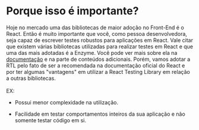  # Porque isso é importante?

  Hoje no mercado uma das bibliotecas de maior adoção no Front-End é o React. Então é muito importante que você, como pessoa desenvolvedora, seja capaz de escrever testes robustos para aplicações em React. Vale citar que existem várias bibliotecas utilizadas para realizar testes em React e que uma das mais adotadas é a Enzyme. Você pode ver mais sobre ela na [documentação](https://enzymejs.github.io/enzyme/) e na parte de conteúdos adicionais. Porém, vamos adotar a RTL pelo fato de ser a recomendada na documentação oficial do React e por ter algumas "vantagens" em utilizar a React Testing Library em relação a outras bibliotecas.
  <br>
  <br>
  EX:

  - Possui menor complexidade na utilização.

  - Facilidade em testar comportamentos inteiros da sua aplicação e não somente testar código em si.